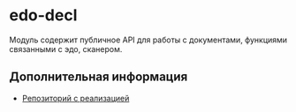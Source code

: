 # edo-decl

Модуль содержит публичное API для работы с документами, функциями связанными с эдо, сканером.

## Дополнительная информация
- [Репозиторий с реализацией](https://git.sbis.ru/mobileworkspace/apps/droid/communicator.git)
